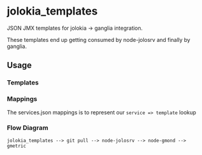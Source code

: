 jolokia_templates
=================

JSON JMX templates for jolokia -> ganglia integration.

These templates end up getting consumed by node-jolosrv and finally by ganglia.

Usage
-----

### Templates

### Mappings

  The services.json mappings is to represent our `service => template` lookup

### Flow Diagram

    jolokia_templates --> git pull --> node-jolosrv --> node-gmond --> gmetric
